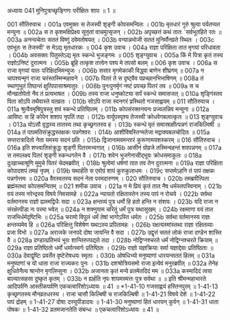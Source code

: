 अध्यायः 041
मुनिपुत्राच्छृङ्गिणः परीक्षितः शापः ॥ 1 ॥ 

001	सौतिरुवाच । 
001a	एवमुक्तः स तेजस्वी शृङ्गी कोपसमन्वितः ।
001b	मृतधारं गुरुं श्रुत्वा पर्यतप्यत मन्युना ॥
002a	स त कृशमक्षिप्रेक्ष्य सूनृतां वाचमुत्सृजन् ।
002b	अपृच्छत्तं कथं तातः `सर्वभूतहिते रतः ॥
003a	अनन्यचेताः सततं विष्णुं दवेमतोषयत् ।
003b	वन्यान्नभोजी सततं मुनिर्मौनव्रते स्थितः । 
003c	एवंभूतः स तेजस्वी' स मेऽद्य मृतधारकः ॥ 
004	कृश उवाच । 
004a	राज्ञा परिक्षिता तात मृगयां परिधावता ।
004b	अवसक्तः पितुस्तेऽद्य मृतः स्कन्धे भुजङ्गमः ॥
005	शृङ्ग्युवाच । 
005a	किं मे पित्रा कृतं तस्य राज्ञोऽनिष्टं दुरात्मनः ।
005b	ब्रूहि तत्कृश तत्त्वेन पश्य मे तपसो बलम् ॥
006	कृश उवाच । 
006a	स राजा मृगयां यातः परिक्षिदभिमन्युजः ।
006b	ससार मृगमेकाकी विद्ध्वा बाणेन शीघ्रगम् ॥
007a	न चापश्यन्मृगं राजा चरंस्तस्मिन्महावने ।
007b	पितरं ते स दृष्ट्वैव पप्रच्छानभिभाषिणम् ॥
008a	तं स्थाणुभूतं तिष्ठन्तं क्षुत्पिपासाश्रमातुरः ।
008b	पुनःपुनर्मृगं नष्टं प्रपच्छ पितरं तव ॥
009a	स च मौनव्रतोपेतो नैव तं प्रत्यभाषत ।
009b	तस्य राजा धनुष्कोट्या सर्पं स्कन्धे समासजत् ॥
010a	शृङ्गिंस्तव पिता सोऽपि तथैवास्ते यतव्रतः ।
010b	सोऽपि राजा स्वनगरं प्रस्थितो गजसाह्वयम् ॥
011	सौतिरुवाच । 
011a	श्रुत्वैवमृषिपुत्रस्तु शवं स्कन्धे प्रतिष्ठितम् ।
011b	कोपसंरक्तनयनः प्रज्वलन्निव मन्युना ॥
012a	आविष्टः स हि कोपेन शशाप नृपतिं तदा ।
012b	वार्युपस्पृश्य तेजस्वी क्रोधवेगबलात्कृतः ॥
013	शृङ्ग्युवाच । 
013a	योऽसौ वृद्धस्य तातस्य तथा कृच्छ्रगतस्य ह ।
013b	स्कन्धे मृतं समास्राक्षीत्पन्नगं राजकिल्विषी ॥
014a	तं पापमतिसंक्रुद्धस्तक्षकः पन्नगेश्वरः ।
014b	आशीविषस्तिग्मतेजा मद्वाक्यबलचोदितः ॥
015a	सप्तरात्रादितो नेता यमस्य सदनं प्रति ।
015b	द्विजानामवमन्तारं कुरूणामयशस्करम् ॥
016	सौतिरुवाच । 
016a	इति शप्त्वातिसंक्रुद्धः शृङ्गी पितरमभ्यगात् ।
016b	आसीनं ग्रोव्रजे तस्मिन्वहन्तं शवपन्नगम् ॥
017a	स तमालक्ष्य पितरं शृङ्गी स्कन्धगतेन वै ।
017b	शवेन भुजगेनासीद्भूयः क्रोधसमाकुलः ॥
018a	दुःखाच्चाश्रूणि मुमुचे पितरं चेदमब्रवीत् ।
018b	श्रुत्वेमां धर्षणां तात तव तेन दुरात्मना ॥
019a	राज्ञा परिक्षिता कोपादशपं तमहं नृपम् ।
019b	यथार्हति स एवोग्रं शापं कुरुकुलाधमः । 
019c	सप्तमेऽहनि तं पापं तक्षकः पन्नगोत्तमः ॥ 
020a	वैवस्वतस्य सदनं नेता परमदारुणम् । 
020	सौतिरुवाच ।
020b	तमब्रवीत्पिता ब्रह्मंस्तथा कोपसमन्वितम् ॥ 
021	शमीक उवाच । 
021a	न मे प्रियं कृतं तात नैष धर्मस्तपस्विनाम् ।
021b	वयं तस्य नरेन्द्रस्य विषये निवसामहे ॥
022a	न्यायतो रक्षितास्तेन तस्य पापं न रोचये ।
022b	सर्वथा वर्तमानस्य राज्ञो ह्यस्मद्विधैः सदा ॥
023a	क्षन्तव्यं पुत्र धर्मो हि हतो हन्ति न संशयः ।
023b	यदि राजा न संरक्षेत्पीडा नः परमा भवेत् ॥
024a	न शक्नुयाम चरितुं धर्मं पुत्र यथासुखम् ।
024b	रक्षमाणा वयं तात राजभिर्धर्मदृष्टिभिः ॥
025a	चरामो विपुलं धर्मं तेषां भागोऽस्ति धर्मतः ।
025b	सर्वथा वर्तमानस्य राज्ञः क्षन्तव्यमेव हि ॥
026a	परिक्षित्तु विशेषेण यथाऽस्य प्रपितामहः ।
026b	रक्षत्यस्मांस्तथा राज्ञा रक्षितव्याः प्रजा विभो ॥
027a	अराजके जनपदे दोषा जायन्ति वै सदा ।
027b	उद्वृत्तं सततं लोकं राजा दण्डेन शास्ति वै ॥
028a	दण्डात्प्रतिभयं भूयः शान्तिरुत्पद्यते तदा ।
028b	नोद्विग्नश्चरते धर्मं नोद्विग्नश्चरते क्रियाम् ॥
029a	राज्ञा प्रतिष्ठितो धर्मो धर्मात्स्वर्गः प्रतिष्ठितः ।
029b	राज्ञो यज्ञक्रियाः सर्वा यज्ञाद्देवाः प्रतिष्ठिताः ॥
030a	देवाद्वृष्टिः प्रवर्तेत वृष्टेरोषधयः स्मृताः ।
030b	ओषधिभ्यो मनुष्याणां धारयन्सततं हितम् ॥
031a	मनुष्याणां च यो धाता राजा राज्यकरः पुनः ।
031b	दशश्रोत्रियसमो राजा इत्येवं मनुरब्रवीत् ॥
032a	तेनेह क्षुधितेनैत्य श्रान्तेन मृगलिप्सुना ।
032b	अजानता कृतं मन्ये व्रतमेतदिदं मम ॥
033a	कस्मादिदं त्वया बाल्यात्सहसा दुष्कृतं कृतम् ।
033b	न ह्यर्हति नृपः शापमस्मत्तः पुत्र सर्वथा ॥ ॥
इति श्रीमन्महाभारते आदिपर्वणि आस्तीकपर्वणि एकचत्वारिंशोऽध्यायः ॥ 41 ॥ 
*1-41-10 गजसाह्वयं हस्तिनपुरम् ॥ 1-41-13 कृच्छ्रगतस्य मौनव्रतधरस्य । राजा चासौ किल्बिषी च राजकिल्बिषी ॥ 1-41-21 विषये देशे ॥ 1-41-22 पापं द्रोहम् ॥ 1-41-27 दोषाः दस्युपीडादयः ॥ 1-41-30 मनुष्याणां हितं धारयन् कुर्वन् ॥ 1-41-31 धाता पोषकः ॥ 1-41-32 व्रतमजानतेति संबन्धः ॥ एकचत्वारिंशोऽध्यायः ॥ 41 ॥
